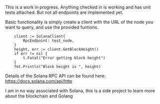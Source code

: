 This is a work in progress. Anything checked in is working and has unit tests attached. But not all endpoints are implemented yet.

Basic functionality is simply create a client with the URL of the node you want to query, and use the provided funtions.

```
	client := SolanaClient{
		RpcEndpoint: test_node,
	}
	height, err := client.GetBlockHeight()
	if err != nil {
		t.Fatal("Error getting block height")
	}
	fmt.Println("Block height is ", height)
```

Details of the Solana RPC API can be found here:
https://docs.solana.com/api/http

I am in no way associated with Solana, this is a side project to learn more about the blockchain and Golang
